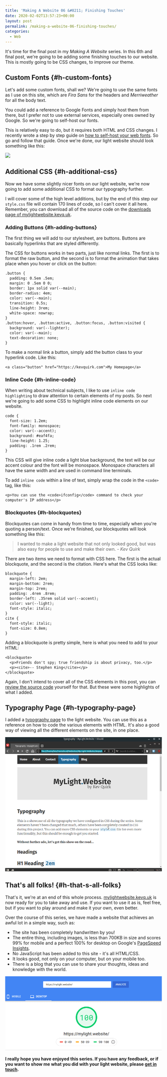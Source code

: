 ```yaml
---
title: 'Making A Website 06 &#8211; Finishing Touches'
date: 2020-02-02T13:57:23+00:00
layout: post
permalink: /making-a-website-06-finishing-touches/
categories:
  - Web
---
```

It's time for the final post in my _Making A Website_ series. In this 6th and final post, we're going to be adding some finishing touches to our website. This is mostly going to be CSS changes, to improve our theme.

## Custom Fonts {#h-custom-fonts}

Let's add some custom fonts, shall we? We're going to use the same fonts as I use on this site, which are _Fira Sans_ for the headers and _Merriweather_ for all the body text.

You could add a reference to Google Fonts and simply host them from there, but I prefer not to use external services, especially ones owned by Google. So we're going to self-host our fonts.

This is relatively easy to do, but it requires both HTML and CSS changes. I recently wrote a step by step guide on <a rel="noreferrer noopener" aria-label="how to self-host fonts (opens in a new tab)" href="/how-to-self-host-your-web-fonts/" target="_blank">how to self-host your web fonts</a>. So go and follow that guide. Once we're done, our light website should look something like this:

![](/assets/imageslight-website-custom-fonts.png)

## Additional CSS {#h-additional-css}

Now we have some slightly nicer fonts on our light website, we're now going to add some additional CSS to format our typography further.

I will cover some of the high level additions, but by the end of this step our `style.css` file will contain 170 lines of code, so I can't cover it all here. Remember, you can download all of the source code on the <a rel="noreferrer noopener" aria-label="downloads page of mylightwebsite.kevq.uk (opens in a new tab)" href="https://mylightwebsite.kevq.uk/downloads.html" target="_blank">downloads page of mylightwebsite.kevq.uk</a>.

### Adding Buttons {#h-adding-buttons}

The first thing we will add to our stylesheet, are buttons. Buttons are basically hyperlinks that are styled differently.

The CSS for buttons works in two parts, just like normal links. The first is to format the raw button, and the second is to format the animation that takes place when you hover or click on the button:

```
.button {
  padding: 0.5em .5em;
  margin: 0 .5em 0 0;
  border: 1px solid var(--main);
  border-radius: 4em;
  color: var(--main);
  transition: 0.5s;
  line-height: 3rem;
  white-space: nowrap;
}
.button:hover, .button:active, .button:focus, .button:visited {
  background: var(--lighter);
  color: var(--main);
  text-decoration: none;
}
```

To make a normal link a button, simply add the button class to your hyperlink code. Like this:

```
<a class="button" href="https://kevquirk.com">My Homepage</a>
```

### Inline Code {#h-inline-code}

When writing about technical subjects, I like to use `inline code highlighting` to draw attention to certain elements of my posts. So next we're going to add some CSS to highlight inline code elements on our website.

```
code {
  font-size: 1.2em;
  font-family: monospace;
  color: var(--accent);
  background: #eaf4fa;
  line-height: 1.25;
  padding: .1rem .2rem;
}
```

This CSS will give inline code a light blue background, the text will be our accent colour and the font will be monospace. Monospace characters all have the same width and are used in command line terminals.

To add `inline code` within a line of text, simply wrap the code in the `<code>` tag, like this:

```
<p>You can use the <code>ifconfig</code> command to check your computer's IP address</p>
```

### Blockquotes {#h-blockquotes}

Blockquotes can come in handy from time to time, especially when you're quoting a person/text. Once we're finished, our blockquotes will look something like this:

> I wanted to make a light website that not only looked good, but was also easy for people to use and make their own.
> <cite>- Kev Quirk</cite>

There are two items we need to format with CSS here. The first is the actual blockquote, and the second is the citation. Here's what the CSS looks like:

```
blockquote {
  margin-left: 2em;
  margin-bottom: 2rem;
  margin-top: 2rem;
  padding: .4rem .8rem;
  border-left: .35rem solid var(--accent);
  color: var(--light);
  font-style: italic;
}
cite {
  font-style: italic;
  font-size: 0.8em;
}
```

Adding a blockquote is pretty simple, here is what you need to add to your HTML:

```
<blockquote>
  <p>Friends don't spy; true friendship is about privacy, too.</p>
  <p><cite>-- Stephen King</cite></p>
</blockquote>
```

Again, I don't intend to cover all of the CSS elements in this post, you can <a rel="noreferrer noopener" aria-label="review the source code (opens in a new tab)" href="https://mylightwebsite.kevq.uk/downloads.html" target="_blank">review the source code</a> yourself for that. But these were some highlights of what I added.

## Typography Page {#h-typography-page}

I added a <a href="https://mylightwebsite.kevq.uk/typography.html" target="_blank" rel="noreferrer noopener" aria-label="typography page (opens in a new tab)">typography page</a> to the light website. You can use this as a reference on how to code the various elements with HTML. It's also a good way of viewing all the different elements on the site, in one place.

![](/assets/images/light-website-typography.png)

## That's all folks! {#h-that-s-all-folks}

That's it, we're at an end of this whole process. <a rel="noreferrer noopener" aria-label="mylightwebsite.kevq.uk (opens in a new tab)" href="https://mylightwebsite.kevq.uk" target="_blank">mylightwebsite.kevq.uk</a> is now ready for you to take away and use. If you want to use it as is, feel free, but if you want to play around and make it your own, even better.

Over the course of this series, we have made a website that achieves an awful lot in a simple way, such as:

  * The site has been completely handwritten by you!
  * The entire thing, including images, is less than 700KB in size and scores 99% for mobile and a perfect 100% for desktop on Google's&nbsp;[PageSpeed Insights](https://developers.google.com/speed/pagespeed/insights/?url=https%3A%2F%2Fmylightwebsite.kevq.uk).
  * No JavaScript has been added to this site - it's all HTML/CSS.
  * It looks good, not only on your computer, but on your mobile too.
  * There is a blog that you can use to share your thoughts, ideas and knowledge with the world.

![](/assets/images/light-website-google-pagespeed.png)

**I really hope you have enjoyed this series. If you have any feedback, or if you want to show me what you did with your light website, please [get in touch](/contact/).**
